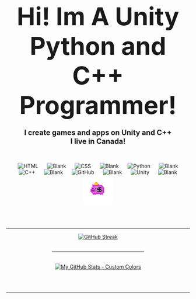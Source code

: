 <h1 align="center">
  <span style="font-size:2em;"><strong><big>Hi! Im A Unity Python and C++ Programmer!</big></strong></span>

</h1>

  <h3 align="center">
      <strong><big>I create games and apps on Unity and C++</big></strong><br>
  <strong><big>I live in Canada!</big></strong>

  </h3>
  



<br>
<p align="center">
  <img alt="HTML" width="40px" style="margin: 0 10px;" src="https://cdn.jsdelivr.net/gh/devicons/devicon/icons/html5/html5-plain.svg" />
    <img alt="Blank" width="40px" style="margin: 0 10px;" src="https://upload.wikimedia.org/wikipedia/commons/thumb/8/89/HD_transparent_picture.png/1280px-HD_transparent_picture.png" />
  <img alt="CSS" width="40px" style="margin: 0 10px;" src="https://cdn.jsdelivr.net/gh/devicons/devicon/icons/css3/css3-plain.svg" />
   <img alt="Blank" width="40px" style="margin: 0 10px;" src="https://upload.wikimedia.org/wikipedia/commons/thumb/8/89/HD_transparent_picture.png/1280px-HD_transparent_picture.png" />
  <img alt="Python" width="40px" style="margin: 0 10px;" src="https://cdn.jsdelivr.net/gh/devicons/devicon/icons/python/python-plain.svg" />
   <img alt="Blank" width="40px" style="margin: 0 10px;" src="https://upload.wikimedia.org/wikipedia/commons/thumb/8/89/HD_transparent_picture.png/1280px-HD_transparent_picture.png" />
  <img alt="C++" width="40px" style="margin: 0 10px;" src="https://upload.wikimedia.org/wikipedia/commons/thumb/1/18/ISO_C%2B%2B_Logo.svg/1822px-ISO_C%2B%2B_Logo.svg.png" />
   <img alt="Blank" width="40px" style="margin: 0 10px;" src="https://upload.wikimedia.org/wikipedia/commons/thumb/8/89/HD_transparent_picture.png/1280px-HD_transparent_picture.png" />
  <img alt="GitHub" width="40px" style="margin: 0 10px;" src="https://upload.wikimedia.org/wikipedia/commons/thumb/c/c2/GitHub_Invertocat_Logo.svg/1200px-GitHub_Invertocat_Logo.svg.png" />
   <img alt="Blank" width="40px" style="margin: 0 10px;" src="https://upload.wikimedia.org/wikipedia/commons/thumb/8/89/HD_transparent_picture.png/1280px-HD_transparent_picture.png" />
  <img alt="Unity" width="40px" style="margin: 0 10px;" src="https://cdn.jsdelivr.net/gh/devicons/devicon/icons/unity/unity-original.svg" />
    <img alt="Blank" width="40px" style="margin: 0 10px;" src="https://upload.wikimedia.org/wikipedia/commons/thumb/8/89/HD_transparent_picture.png/1280px-HD_transparent_picture.png" />
   <img alt="K754a-Edit" width="80px" height="80px" style="margin: 0 10px;" src="https://github.com/k754a/k754a/raw/main/pixil-frame-0 (86).png"/>



</p>

<br><br>

---

<div style="text-align: center;">

  <a href="https://git.io/streak-stats">
    <p align="center">
         <img src="https://streak-stats.demolab.com?user=K754a&hide_border=true&date_format=M%20j%5B%2C%20Y%5D&dates=EBEBEB&border=EB5454&stroke=EBEBEB00&ring=EBA539&fire=EB7026&currStreakNum=EBEBEB&sideNums=EBEBEB&currStreakLabel=EBEBEB&sideLabels=FFFFFF&excludeDaysLabel=EBEBEB&background=0D111700" alt="GitHub Streak" />
    </p>
  </a>

  <br>

  <hr style="border: 1px solid #EBEBEB; width: 50%; margin: 0 auto;"/>

  <br>

  <p align="center">
     <a href="https://github-readme-stats.vercel.app/api?username=k754a&show_icons=true&theme=transparent&bg_color=00000000&title_color=ffffff&text_color=ffffff&icon_color=ffffff&ring_color=EBA539&stroke_color=EB7026&hide_border=true">
    <img src="https://github-readme-stats.vercel.app/api?username=k754a&show_icons=true&theme=transparent&bg_color=00000000&title_color=ffffff&text_color=ffffff&icon_color=ffffff&ring_color=EBA539&stroke_color=EB7026&hide_border=true" alt="My GitHub Stats - Custom Colors" />
  <br><br>

</div>

<br>

---
